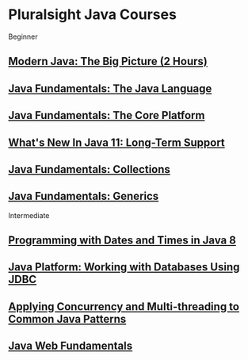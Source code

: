 # **Pluralsight Java Courses**

Beginner

## **[Modern Java: The Big Picture (2 Hours)](https://app.pluralsight.com/library/courses/modern-java-big-picture)**

## **[Java Fundamentals: The Java Language](https://app.pluralsight.com/library/courses/java-fundamentals-language)**

## **[Java Fundamentals: The Core Platform](https://app.pluralsight.com/library/courses/java-fundamentals-core-platform)**

## **[What's New In Java 11: Long-Term Support](https://app.pluralsight.com/library/courses/java-11-whats-new)**

## **[Java Fundamentals: Collections](https://app.pluralsight.com/library/courses/java-fundamentals-collections)**

## **[Java Fundamentals: Generics](https://app.pluralsight.com/library/courses/java-generics)**

Intermediate

## **[Programming with Dates and Times in Java 8](https://app.pluralsight.com/library/courses/java8-dates-times-programming)**

## **[Java Platform: Working with Databases Using JDBC](https://app.pluralsight.com/library/courses/jdbc-java-platform-working-with-databases)**

## **[Applying Concurrency and Multi-threading to Common Java Patterns](https://app.pluralsight.com/library/courses/java-patterns-concurrency-multi-threading)**

## **[Java Web Fundamentals](https://app.pluralsight.com/library/courses/java-web-fundamentals)**
